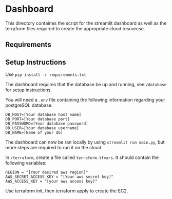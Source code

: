 # Dashboard

This directory containes the script for the streamlit dashboard as well as the terraform files required to create the appropriate cloud resourcse.

## Requirements

## Setup Instructions

Use ```pip install -r requirements.txt```

The dashboard requires that the database be up and running, see ```/database``` for setup instructions.

You will need a ```.env``` file containing the following information regarding your postgreSQL database:
```
DB_HOST=[Your database host name]
DB_PORT=[Your database port]
DB_PASSWORD=[Your database password]
DB_USER=[Your database username]
DB_NAME=[Name of your db]
```

The dashboard can now be ran locally by using ```streamlit run main.py```, but more steps are required to run it on the cloud.

In ```/terraform```, create a file called ```terraform.tfvars```. It should contain the following variables:
```
REGION = "[Your desired aws region]"
AWS_SECRET_ACCESS_KEY = "[Your aws secret key]"
AWS_ACCESS_KEY = "[your aws access key]"
```
Use terraform init, then terraform apply to create the EC2. 

